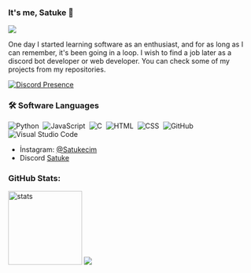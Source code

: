 ### It's me, Satuke 👋
![](https://komarev.com/ghpvc/?username=TheSatuke)

One day I started learning software as an enthusiast, and for as long as I can remember, it's been going in a loop. I wish to find a job later as a discord bot developer or web developer. You can check some of my projects from my repositories.

[![Discord Presence](https://lanyard-profile-readme.vercel.app/api/852834797176094721)](https://discord.com/users/852834797176094721)


### 🛠 Software Languages

![Python](https://img.shields.io/badge/-Python-05122A?style=flat&logo=python)&nbsp;
![JavaScript](https://img.shields.io/badge/-JavaScript-05122A?style=flat&logo=javascript)&nbsp;
![C](https://img.shields.io/badge/-C-05122A?style=flat&logo=C&logoColor=A8B9CC)&nbsp;
![HTML](https://img.shields.io/badge/-HTML-05122A?style=flat&logo=HTML5)&nbsp;
![CSS](https://img.shields.io/badge/-CSS-05122A?style=flat&logo=CSS3&logoColor=1572B6)&nbsp;
![GitHub](https://img.shields.io/badge/-GitHub-05122A?style=flat&logo=github)&nbsp;
![Visual Studio Code](https://img.shields.io/badge/-Visual%20Studio%20Code-05122A?style=flat&logo=visual-studio-code&logoColor=007ACC)&nbsp;

- İnstagram: [@Satukecim](https://instagram.com/satukecim)
- Discord [Satuke](https://discord.com/users/707325480378040430)


<h3 align="left">GitHub Stats:</h3>
<p align="left">
   <img src="https://github-readme-stats.vercel.app/api?username=TheSatuke&count_private=true&show_icons=true&theme=dark&hide_border=true" width="%100" height="150px" alt="stats" />
   <img src="https://github-readme-stats.vercel.app/api/top-langs/?username=TheSatuke&layout=compact&theme=dark&hide_border=true" />
